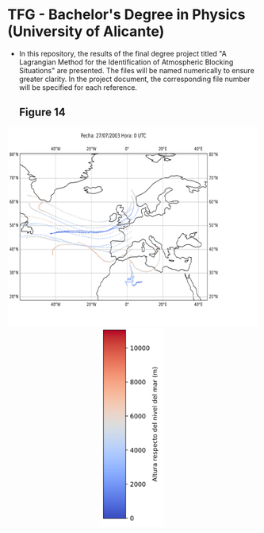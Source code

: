 # TFG - Bachelor's Degree in Physics (University of Alicante)

- In this repository, the results of the final degree project titled "A Lagrangian Method for the Identification of Atmospheric Blocking Situations" are presented. The files will be named numerically to ensure greater clarity. In the project document, the corresponding file number will be specified for each reference.


  ## Figure 14
<p align="center">
  <img src="https://github.com/JuanManuelRM7/tfg/raw/main/gifs/traj_25E.gif" alt="Mapa animado distancias End-to-End" height="400">
  <img src="https://github.com/JuanManuelRM7/tfg/raw/main/gifs_barras/barra_traj_25E.png" height="400">
</p>

 
  
  
